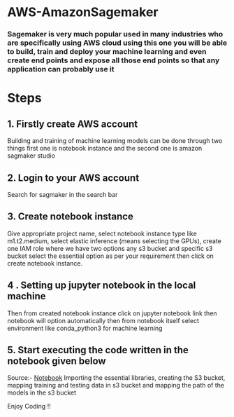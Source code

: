 # AWS-AmazonSagemaker
### Sagemaker is very much popular used in many industries who are specifically using AWS cloud using this one you will be able to build, train and deploy your machine learning and even create end points and expose all those end points so that any application can probably use it

# Steps
## 1. Firstly create AWS account 
Building and training of machine learning models can be done through two things first one is notebook instance and the second one is amazon sagmaker studio

## 2. Login to your AWS account 
Search for sagmaker in the search bar
## 3. Create notebook instance
Give appropriate project name, select notebook instance type like m1.t2.medium, select elastic inference (means selecting the GPUs), create one IAM role where we have two options any s3 bucket and specific s3 bucket select the essential option as per your requirement then click on create notebook instance.
## 4 . Setting up jupyter notebook in the local machine
Then from created notebook instance click on jupyter notebook link then notebook will option automatically then from notebook itself select environment like conda_python3 for machine learning
## 5. Start executing the code written in the notebook given below
Source:- [Notebook](https://github.com/MANMEET75/AWS-AmazonSagemaker/blob/main/Notebook.ipynb)
Importing the essential libraries, creating the S3 bucket, mapping training and testing data in s3 bucket and mapping the path of the models in the s3 bucket

Enjoy Coding !!

